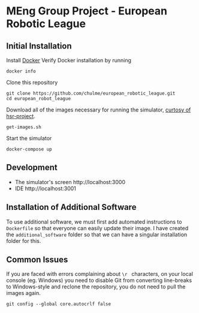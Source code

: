 # MEng Group Project - European Robotic League
## Initial Installation
Install [Docker](https://www.docker.com/)
Verify Docker installation by running
```
docker info
```
Clone this repository
```
git clone https://github.com/chulme/european_robotic_league.git
cd european_robot_league
```
Download all of the images necessary for running the simulator, [curtosy of hsr-project](https://github.com/hsr-project/tmc_wrs_docker).
```
get-images.sh
```
Start the simulator
```
docker-compose up
```
## Development
- The simulator's screen http://localhost:3000
- IDE http://localhost:3001

## Installation of Additional Software
To use additional software, we must first add automated instructions to `Dockerfile` so that everyone can easily update their image. I have created the `additional_software` folder so that we can have a singular installation folder for this.

## Common Issues
If you are faced with errors complaining about `\r ` characters, on your local console (eg. Windows) you need to disable Git from converting line-breaks to Windows-style and reclone the repository, you do not need to pull the images again.
```
git config --global core.autocrlf false
```
